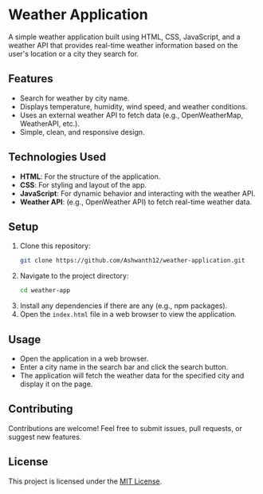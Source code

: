 # Weather Application

A simple weather application built using HTML, CSS, JavaScript, and a weather API that provides real-time weather information based on the user's location or a city they search for.

## Features

- Search for weather by city name.
- Displays temperature, humidity, wind speed, and weather conditions.
- Uses an external weather API to fetch data (e.g., OpenWeatherMap, WeatherAPI, etc.).
- Simple, clean, and responsive design.

## Technologies Used

- **HTML**: For the structure of the application.
- **CSS**: For styling and layout of the app.
- **JavaScript**: For dynamic behavior and interacting with the weather API.
- **Weather API**: (e.g., OpenWeather API) to fetch real-time weather data.

## Setup

1. Clone this repository:
   ```bash
   git clone https://github.com/Ashwanth12/weather-application.git
   ```
2. Navigate to the project directory:
   ```bash
   cd weather-app
   ```
3. Install any dependencies if there are any (e.g., npm packages).
4. Open the `index.html` file in a web browser to view the application.

## Usage

- Open the application in a web browser.
- Enter a city name in the search bar and click the search button.
- The application will fetch the weather data for the specified city and display it on the page.

## Contributing

Contributions are welcome! Feel free to submit issues, pull requests, or suggest new features.

## License

This project is licensed under the [MIT License](LICENSE).
